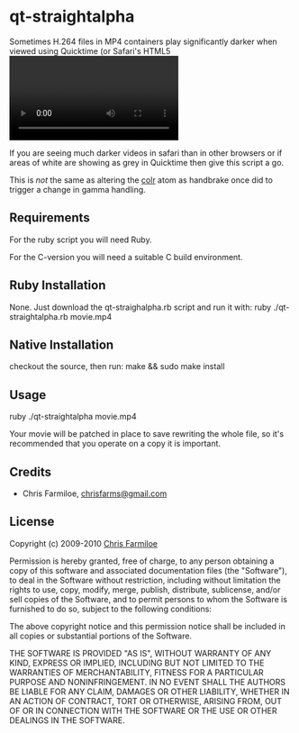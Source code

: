 qt-straightalpha
================

Sometimes H.264 files in MP4 containers play significantly darker when viewed using Quicktime (or Safari's HTML5 <video> tag which uses Quicktime) on a Windows PC. One reason for this is that Quicktime poorly handles pixel data with alpha information by default.
qt-straightalpha will patch an MP4 file to tell quicktime to use the "Straight Alpha" graphics mode by altering the [vmhd](http://developer.apple.com/mac/library/documentation/QuickTime/QTFF/QTFFChap2/qtff2.html#//apple_ref/doc/uid/TP40000939-CH204-33012) atom.

If you are seeing much darker videos in safari than in other browsers or if areas of white are showing as grey in Quicktime then give this script a go.

This is *not* the same as altering the [colr](http://www.google.com/url?sa=D&q=http%3A%2F%2Fdeveloper.apple.com%2Fquicktime%2Ficefloe%2Fdispatch019.html%23colr) atom as handbrake once did to trigger a change in gamma handling.


Requirements
------------

For the ruby script you will need Ruby.

For the C-version you will need a suitable C build environment.


Ruby Installation
-----------------

None. Just download the qt-straighalpha.rb script and run it with:
ruby ./qt-straightalpha.rb movie.mp4


Native Installation
-------------------

checkout the source, then run:
make && sudo make install


Usage
-----

ruby ./qt-straightalpha movie.mp4

Your movie will be patched in place to save rewriting the whole file, so it's recommended that you operate on a copy it is important.


Credits
-------

* Chris Farmiloe, [chrisfarms@gmail.com](mailto:chrisfarms@gmail.com)


License
-------

Copyright (c) 2009-2010 [Chris Farmiloe](http://maybeuseful.posterous.com/)

Permission is hereby granted, free of charge, to any person obtaining a copy
of this software and associated documentation files (the "Software"), to
deal in the Software without restriction, including without limitation the
rights to use, copy, modify, merge, publish, distribute, sublicense, and/or
sell copies of the Software, and to permit persons to whom the Software is
furnished to do so, subject to the following conditions:

The above copyright notice and this permission notice shall be included in
all copies or substantial portions of the Software.

THE SOFTWARE IS PROVIDED "AS IS", WITHOUT WARRANTY OF ANY KIND, EXPRESS OR
IMPLIED, INCLUDING BUT NOT LIMITED TO THE WARRANTIES OF MERCHANTABILITY,
FITNESS FOR A PARTICULAR PURPOSE AND NONINFRINGEMENT. IN NO EVENT SHALL
THE AUTHORS BE LIABLE FOR ANY CLAIM, DAMAGES OR OTHER LIABILITY, WHETHER 
IN AN ACTION OF CONTRACT, TORT OR OTHERWISE, ARISING FROM, OUT OF OR IN
CONNECTION WITH THE SOFTWARE OR THE USE OR OTHER DEALINGS IN THE SOFTWARE.